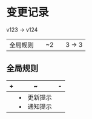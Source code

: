 # 变更记录

v123 -> v124

||||||
|-|:-:|:-:|:-:|:-:|
|全局规则||~2||3 -> 3|

## 全局规则

|+|~|-|
|-|-|-|
||<li>更新提示<li>通知提示||
